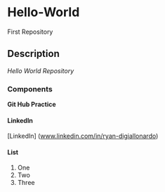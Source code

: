 # Hello-World
First Repository
## Description
*Hello World Repository*
### Components
**Git Hub Practice**
#### LinkedIn
[LinkedIn] (www.linkedin.com/in/ryan-digiallonardo)
#### List
1. One
2. Two
3. Three



